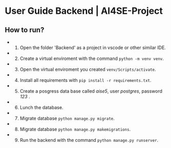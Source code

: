 # User Guide Backend | AI4SE-Project

## How to run?

- 1. Open the folder 'Backend' as a project in vscode or other similar IDE.
- 2. Create a virtual enviroment with the command `python -m venv venv`.
- 3. Open the virtual enviroment you created `venv/Scripts/activate`.
- 4. Install all requirements with `pip install -r requirements.txt`.
- 5. Create a posgress data base called _aise5_, user _postgres_, password _123_ .
- 6. Lunch the database.
- 7. Migrate database `python manage.py migrate`.
- 8. Migrate database `python manage.py makemigrations`.
- 9. Run the backend with the command `python manage.py runserver`.
